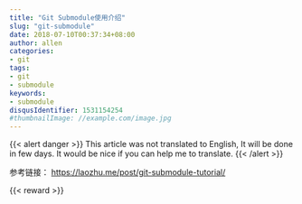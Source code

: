 ```yaml
---
title: "Git Submodule使用介绍"
slug: "git-submodule"
date: 2018-07-10T00:37:34+08:00
author: allen
categories:
- git
tags:
- git
- submodule
keywords:
- submodule
disqusIdentifier: 1531154254
#thumbnailImage: //example.com/image.jpg
---
```


{{< alert danger >}}
  This article was not translated to English, It will be done in few days. It would be nice if you can help me to translate.
{{< /alert >}}

参考链接： https://laozhu.me/post/git-submodule-tutorial/
<!--more-->

{{< reward >}}
